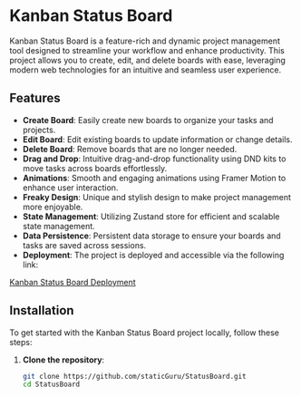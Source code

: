# Kanban Status Board

Kanban Status Board is a feature-rich and dynamic project management tool designed to streamline your workflow and enhance productivity. This project allows you to create, edit, and delete boards with ease, leveraging modern web technologies for an intuitive and seamless user experience.

## Features

- **Create Board**: Easily create new boards to organize your tasks and projects.
- **Edit Board**: Edit existing boards to update information or change details.
- **Delete Board**: Remove boards that are no longer needed.
- **Drag and Drop**: Intuitive drag-and-drop functionality using DND kits to move tasks across boards effortlessly.
- **Animations**: Smooth and engaging animations using Framer Motion to enhance user interaction.
- **Freaky Design**: Unique and stylish design to make project management more enjoyable.
- **State Management**: Utilizing Zustand store for efficient and scalable state management.
- **Data Persistence**: Persistent data storage to ensure your boards and tasks are saved across sessions.
- **Deployment**: The project is deployed and accessible via the following link:

[Kanban Status Board Deployment](guruvigneshstatusboard-staticgurus-projects.vercel.app)

## Installation

To get started with the Kanban Status Board project locally, follow these steps:

1. **Clone the repository**:
   ```bash
   git clone https://github.com/staticGuru/StatusBoard.git
   cd StatusBoard
